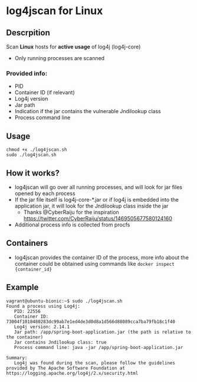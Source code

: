 # log4jscan for Linux

## Descrpition
Scan **Linux** hosts for **active usage** of log4j (log4j-core)
* Only running processes are scanned

### Provided info:
* PID
* Container ID (if relevant)
* Log4j version
* Jar path
* Indication if the jar contains the vulnerable Jndilookup class
* Process command line

## Usage
````
chmod +x ./log4jscan.sh
sudo ./log4jscan.sh
````

## How it works?
* log4jscan will go over all running processes, and will look for jar files opened by each process
* If the jar file itself is log4j-core-*.jar or if log4j is embedded into the application jar, it will look for the Jndilookup class inside the jar
  * Thanks @CyberRaiju for the inspiration https://twitter.com/CyberRaiju/status/1469505677580124160
* Additional process info is collected from procfs

## Containers
 * log4jscan provides the container ID of the process, more info about the container could be obtained using commands like `docker inspect {container_id}`
  
## Example
```` 
vagrant@ubuntu-bionic:~$ sudo ./log4jscan.sh 
Found a process using Log4j:
   PID: 22556
   Container ID: 73004f1018480283dc99ab7e1ed4de3d0d8a1d566d88089cca7ba79fb18c1f40
   Log4j version: 2.14.1
   Jar path: /app/spring-boot-application.jar (the path is relative to the container)
   Jar contains Jndilookup class: true
   Process command line: java -jar /app/spring-boot-application.jar 

Summary:
   Log4j was found during the scan, please follow the guidelines provided by The Apache Software Foundation at https://logging.apache.org/log4j/2.x/security.html 
   ````
